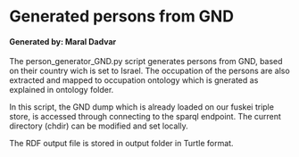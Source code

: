 # Generated persons from GND 

#### Generated by: Maral Dadvar


The person_generator_GND.py script generates persons from GND, based on their country wich is set to Israel. The occupation of the persons are also extracted and mapped to occupation ontology which is gnerated
as explained in ontology folder.

In this script, the GND dump which is already loaded on our fuskei triple store, is accessed through connecting to the sparql endpoint. 
The current directory (chdir) can be modified and set locally.  

The RDF output file is stored in output folder in Turtle format. 
